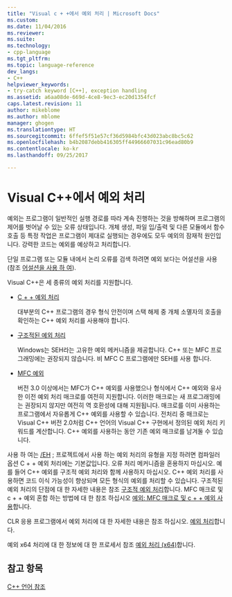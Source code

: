 ```yaml
---
title: "Visual c + +에서 예외 처리 | Microsoft Docs"
ms.custom: 
ms.date: 11/04/2016
ms.reviewer: 
ms.suite: 
ms.technology:
- cpp-language
ms.tgt_pltfrm: 
ms.topic: language-reference
dev_langs:
- C++
helpviewer_keywords:
- try-catch keyword [C++], exception handling
ms.assetid: a6aa08de-669d-4ce8-9ec3-ec20d1354fcf
caps.latest.revision: 11
author: mikeblome
ms.author: mblome
manager: ghogen
ms.translationtype: HT
ms.sourcegitcommit: 6ffef5f51e57cf36d5984bfc43d023abc8bc5c62
ms.openlocfilehash: b4b2087debb416305ff44966607031c96ead80b9
ms.contentlocale: ko-kr
ms.lasthandoff: 09/25/2017

---
```

# <a name="exception-handling-in-visual-c"></a>Visual C++에서 예외 처리
예외는 프로그램이 일반적인 실행 경로를 따라 계속 진행하는 것을 방해하며 프로그램의 제어를 벗어날 수 있는 오류 상태입니다. 개체 생성, 파일 입/출력 및 다른 모듈에서 함수 호출 등 특정 작업은 프로그램이 제대로 실행되는 경우에도 모두 예외의 잠재적 원인입니다. 강력한 코드는 예외를 예상하고 처리합니다.  
  
 단일 프로그램 또는 모듈 내에서 논리 오류를 검색 하려면 예외 보다는 어설션을 사용 (참조 [어설션을 사용 하 여](/visualstudio/debugger/c-cpp-assertions)).  
  
 Visual C++은 세 종류의 예외 처리를 지원합니다.  
  
-   [C + + 예외 처리](../cpp/cpp-exception-handling.md)  
  
     대부분의 C++ 프로그램의 경우 형식 안전이며 스택 해제 중 개체 소멸자의 호출을 확인하는 C++ 예외 처리를 사용해야 합니다.  
  
-   [구조적된 예외 처리](../cpp/structured-exception-handling-c-cpp.md)  
  
     Windows는 SEH라는 고유한 예외 메커니즘을 제공합니다. C++ 또는 MFC 프로그래밍에는 권장되지 않습니다. 비 MFC C 프로그램에만 SEH를 사용 합니다.  
  
-   [MFC 예외](../mfc/exception-handling-in-mfc.md)  
  
     버전 3.0 이상에서는 MFC가 C++ 예외를 사용했으나 형식에서 C++ 예외와 유사한 이전 예외 처리 매크로를 여전히 지원합니다. 이러한 매크로는 새 프로그래밍에는 권장되지 않지만 여전히 역 호환성에 대해 지원됩니다. 매크로를 이미 사용하는 프로그램에서 자유롭게 C++ 예외를 사용할 수 있습니다. 전처리 중 매크로는 Visual C++ 버전 2.0처럼 C++ 언어의 Visual C++ 구현에서 정의된 예외 처리 키워드를 계산합니다. C++ 예외를 사용하는 동안 기존 예외 매크로를 남겨둘 수 있습니다.  
  
 사용 하 여는 [/EH](../build/reference/eh-exception-handling-model.md) ; 프로젝트에서 사용 하는 예외 처리의 유형을 지정 하려면 컴파일러 옵션 C + + 예외 처리에는 기본값입니다. 오류 처리 메커니즘을 혼용하지 마십시오. 예를 들어 C++ 예외를 구조적 예외 처리와 함께 사용하지 마십시오. C++ 예외 처리를 사용하면 코드 이식 가능성이 향상되며 모든 형식의 예외를 처리할 수 있습니다. 구조적된 예외 처리의 단점에 대 한 자세한 내용은 참조 [구조적 예외 처리](../cpp/structured-exception-handling-c-cpp.md)합니다. MFC 매크로 및 c + + 예외 혼합 하는 방법에 대 한 참조 하십시오 [예외: MFC 매크로 및 c + + 예외 사용](../mfc/exceptions-using-mfc-macros-and-cpp-exceptions.md)합니다.  
  
 CLR 응용 프로그램에서 예외 처리에 대 한 자세한 내용은 참조 하십시오. [예외 처리](../windows/exception-handling-cpp-component-extensions.md)합니다.  
  
 예외 x64 처리에 대 한 정보에 대 한 프로세서 참조 [예외 처리 (x64)](../build/exception-handling-x64.md)합니다.  
  
## <a name="see-also"></a>참고 항목  
 [C++ 언어 참조](../cpp/cpp-language-reference.md)
